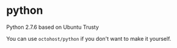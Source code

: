 # python
Python 2.7.6 based on Ubuntu Trusty

You can use `octohost/python` if you don't want to make it yourself.
